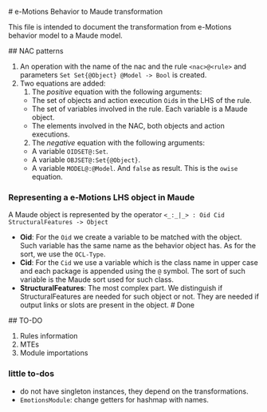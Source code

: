 # e-Motions Behavior to Maude transformation

This file is intended to document the transformation from e-Motions behavior model to a Maude model.


## NAC patterns

1. An operation with the name of the nac and the rule `<nac>@<rule>` and parameters
`Set Set{@Object} @Model -> Bool` is created.
2. Two equations are added:
    1. The *positive* equation with the following arguments:
      - The set of objects and action execution `Oid`s in the LHS of the rule.
      - The set of variables involved in the rule. Each variable is a Maude object.
      - The elements involved in the NAC, both objects and action executions.
    2. The *negative* equation with the following arguments:
      - A variable `OIDSET@:Set`.
      - A variable `OBJSET@:Set{@Object}`.
      - A variable `MODEL@:@Model`.
      And `false` as result. This is the `owise` equation.

### Representing a e-Motions LHS object in Maude
A Maude object is represented by the operator `<_:_|_> : Oid Cid StructuralFeatures -> Object`
- **Oid**: For the `Oid` we create a variable to be matched with the object. Such variable
has the same name as the behavior object has. As for the sort, we use the `OCL-Type`.
- **Cid**: For the `Cid` we use a variable which is the class name in upper case and each package is appended using the `@` symbol. The sort of such variable is the Maude sort used for such class.
- **StructuralFeatures**: The most complex part. We distinguish if StructuralFeatures are needed for such object or not. They are needed if output links or slots are present in the object.
# Done



## TO-DO

1. Rules information
2. MTEs
3. Module importations

### little to-dos
- do not have singleton instances, they depend on the transformations.
- `EmotionsModule`: change getters for hashmap with names.
